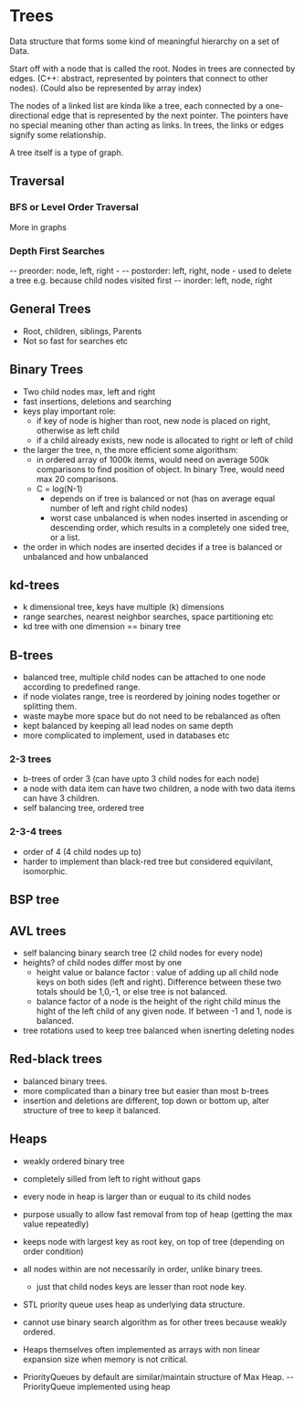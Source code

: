 # Trees

Data structure that forms some kind of meaningful hierarchy on a set of Data.

Start off with a node that is called the root.
Nodes in trees are connected by edges. (C++: abstract, represented by pointers that connect to other nodes). (Could also be represented by array index)

The nodes of a linked list are kinda like a tree, each connected by a one-directional edge that is represented by the next pointer. The pointers have no special meaning other than acting as links. In trees, the links or edges signify some relationship.

A tree itself is a type of graph.

## Traversal

### BFS or Level Order Traversal
More in graphs
### Depth First Searches
-- preorder: node, left, right
    - 
-- postorder: left, right, node
    - used to delete a tree e.g. because child nodes visited first
-- inorder: left, node, right

## General Trees
- Root, children, siblings, Parents
- Not so fast for searches etc

## Binary Trees
- Two child nodes max, left and right
- fast insertions, deletions and searching
- keys play important role:
    - if key of node is higher than root, new node is placed on right, otherwise as left child
    - if a child already exists, new node is allocated to right or left of child
- the larger the tree, n, the more efficient some algorithsm:
    - in ordered array of 1000k items, would need on average 500k comparisons to find position of object. In binary Tree, would need max 20 comparisons.
    - C = log(N-1)
        - depends on if tree is balanced or not (has on average equal number of left and right child nodes)
        - worst case unbalanced is when nodes inserted in ascending or descending order, which results in a completely one sided tree, or a list.
- the order in which nodes are inserted decides if a tree is balanced or unbalanced and how unbalanced

## kd-trees
- k dimensional tree, keys have multiple (k) dimensions
- range searches, nearest neighbor searches, space partitioning etc
- kd tree with one dimension == binary tree

## B-trees
- balanced tree, multiple child nodes can be attached to one node according to predefined range.
- if node violates range, tree is reordered by joining nodes together or splitting them.
- waste maybe more space but do not need to be rebalanced as often
- kept balanced by keeping all lead nodes on same depth
- more complicated to implement, used in databases etc

### 2-3 trees
- b-trees of order 3 (can have upto 3 child nodes for each node)
- a node with data item can have two children, a node with two data items can have 3 children. 
- self balancing tree, ordered tree

### 2-3-4 trees
- order of 4 (4 child nodes up to)
- harder to implement than black-red tree but considered equivilant, isomorphic.

## BSP tree

## AVL trees
- self balancing binary search tree (2 child nodes for every node)
- heights? of child nodes differ most by one
    - height value or balance factor : value of adding up all child node keys on both sides (left and right). Difference between these two totals should be 1,0,-1, or else tree is not balanced.
    - balance factor of a node is the height of the right child minus the hight of the left child of any given node. If between -1 and 1, node is balanced.
- tree rotations used to keep tree balanced when isnerting deleting nodes

## Red-black trees
- balanced binary trees.
- more complicated than a binary tree but easier than most b-trees
- insertion and deletions are different, top down or bottom up, alter structure of tree to keep it balanced.

## Heaps
- weakly ordered binary tree
- completely silled from left to right without gaps
- every node in heap is larger than or euqual to its child nodes

- purpose usually to allow fast removal from top of heap (getting the max value repeatedly)


- keeps node with largest key as root key, on top of tree (depending on order condition)
- all nodes within are not necessarily in order, unlike binary trees.
    - just that child nodes keys are lesser than root node key.
- STL priority queue uses heap as underlying data structure.
- cannot use binary search algorithm as for other trees because weakly ordered.
- Heaps themselves often implemented as arrays with non linear expansion size when memory is not critical.

- PriorityQueues by default are similar/maintain structure of Max Heap. 
-- PriorityQueue implemented using heap